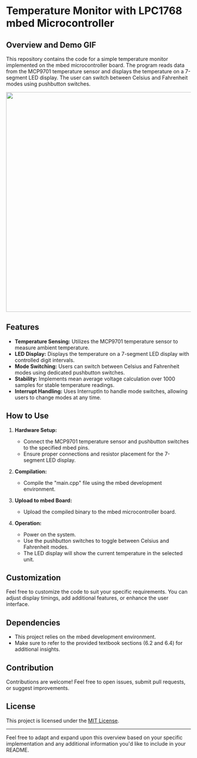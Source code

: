 # Temperature Monitor with LPC1768 mbed Microcontroller

## Overview and Demo GIF

This repository contains the code for a simple temperature monitor implemented on the mbed microcontroller board. The program reads data from the MCP9701 temperature sensor and displays the temperature on a 7-segment LED display. The user can switch between Celsius and Fahrenheit modes using pushbutton switches.

<img src="ezgif.com-optimize.gif" width=600><br>

## Features

- **Temperature Sensing:** Utilizes the MCP9701 temperature sensor to measure ambient temperature.
- **LED Display:** Displays the temperature on a 7-segment LED display with controlled digit intervals.
- **Mode Switching:** Users can switch between Celsius and Fahrenheit modes using dedicated pushbutton switches.
- **Stability:** Implements mean average voltage calculation over 1000 samples for stable temperature readings.
- **Interrupt Handling:** Uses InterruptIn to handle mode switches, allowing users to change modes at any time.

## How to Use

1. **Hardware Setup:**
   - Connect the MCP9701 temperature sensor and pushbutton switches to the specified mbed pins.
   - Ensure proper connections and resistor placement for the 7-segment LED display.

2. **Compilation:**
   - Compile the "main.cpp" file using the mbed development environment.

3. **Upload to mbed Board:**
   - Upload the compiled binary to the mbed microcontroller board.

4. **Operation:**
   - Power on the system.
   - Use the pushbutton switches to toggle between Celsius and Fahrenheit modes.
   - The LED display will show the current temperature in the selected unit.

## Customization

Feel free to customize the code to suit your specific requirements. You can adjust display timings, add additional features, or enhance the user interface.

## Dependencies

- This project relies on the mbed development environment.
- Make sure to refer to the provided textbook sections (6.2 and 6.4) for additional insights.

## Contribution

Contributions are welcome! Feel free to open issues, submit pull requests, or suggest improvements.

## License

This project is licensed under the [MIT License](LICENSE).

---

Feel free to adapt and expand upon this overview based on your specific implementation and any additional information you'd like to include in your README.
